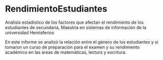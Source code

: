 # RendimientoEstudiantes
Análisis estadistico de los factores que afectan el rendimiento de los estudiantes de secundaria, Maestria en sistemas de información de la universidad Hemisferios

En este informe se analizó la relación entre el género de los estudiantes y si tomaron un curso de preparación para el examen y su rendimiento académico en las áreas de matemáticas, lectura y escritura.
